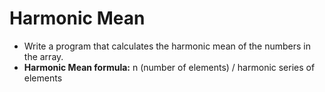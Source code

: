 # Harmonic Mean

- Write a program that calculates the harmonic mean of the numbers in the array.
- **Harmonic Mean formula:** n (number of elements) / harmonic series of elements